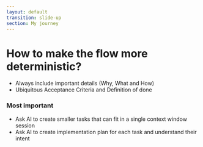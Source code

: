 ```yaml
---
layout: default
transition: slide-up
section: My journey
---
```


# How to make the flow more deterministic?

<v-clicks>

* Always include important details (Why, What and How)
* Ubiquitous Acceptance Criteria and Definition of done

</v-clicks>



<div  class="w-160 font-medium mt-10">

<h3 v-click class="mb-4"> Most important </h3>

<ul>
<li v-click >
Ask AI to create smaller tasks that can fit in a single context window session
</li>
<li v-click >
Ask AI to create implementation plan for each task and understand their intent
</li>
</ul>

</div>


